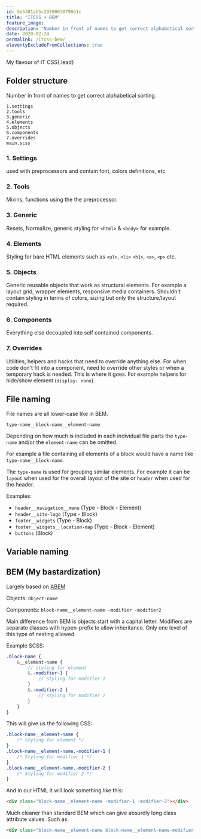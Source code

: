 ```yaml
---
id: 5e5381ab5c2079003879861c
title: "ITCSS + BEM"
feature_image:
description: "Number in front of names to get correct alphabetical sorting and to visualize the inverted triangle."
date: 2020-02-24
permalink: /itcss-bem/
eleventyExcludeFromCollections: true
---
```


My flavour of IT CSS{.lead}

## Folder structure
Number in front of names to get correct alphabetical sorting.
```
1.settings
2.tools
3.generic
4.elements
5.objects
6.components
7.overrides
main.scss
```

### 1. Settings
used with preprocessors and contain font, colors definitions, etc

### 2. Tools
Mixins, functions using the the preprocessor.

### 3. Generic
Resets, Normalize, generic styling for `<html>` & `<body>` for example.

### 4. Elements
Styling for bare HTML elements such as `<ul>`, `<li>` `<h1>`, `<a>`, `<p>` etc.

### 5. Objects
Generic reusable objects that work as structural elements.
For example a layout grid, wrapper elements, responsive media containers. Shouldn't contain styling in terms of colors, sizing but only the structure/layout required.

### 6. Components
Everything else decoupled into self contained components.

### 7. Overrides
Utilities, helpers and hacks that need to override anything else. For when code don't fit into a component, need to override other styles or when a temporary hack is needed. This is where it goes. For example helpers for hide/show element (`display: none`).

## File naming
File names are all lower-case like in BEM.

`type-name__block-name__element-name`

Depending on how much is included in each individual file parts the `type-name` and/or the `element-name` can be omitted.

For example a file containing all elements of a block would have a name like `type-name__block-name`.

The `type-name` is used for grouping similar elements. For example it can be `layout` when used for the overall layout of the site or `header` when used for the header.

Examples:

- `header__navigation__menu` (Type - Block - Element)
- `header__site-logo` (Type - Block)
- `footer__widgets` (Type - Block)
- `footer__widgets__location-map` (Type - Block - Element)
- `buttons` (Block)

## Variable naming



## BEM (My bastardization)
Largely based on [ABEM](https://css-tricks.com/abem-useful-adaptation-bem/)

Objects: `Object-name`

Components: `block-name__element-name -modifier -modifier2`

Main difference from BEM is objects start with a capital letter. Modifiers are separate classes with hypen-prefix to allow inheritance. Only one level of this type of nesting allowed.

Example SCSS:
```scss
.block-name {
    &__element-name {
        // styling for element
        &.-modifier-1 {
            // styling for modifier 1
        }
        &.-modifier-2 {
            // styling for modifier 2
        }
    }
}
```
This will give us the following CSS:
```css
.block-name__element-name {
    /* Styling for element */
}
.block-name__element-name.-modifier-1 {
    /* Styling for modifier 1 */
}
.block-name__element-name.-modifier-2 {
    /* Styling for modifier 2 */
}
```
And in our HTML it will look something like this:
```html
<div class="block-name__element-name -modifier-1 -modifier-2"></div>
```
Much cleaner than standard BEM which can give absurdly long class attribute values. Such as:
```html
<div class="block-name__element-name block-name__element-name-modifier-1 block-name__element-name-modifier-2"></div>
```
